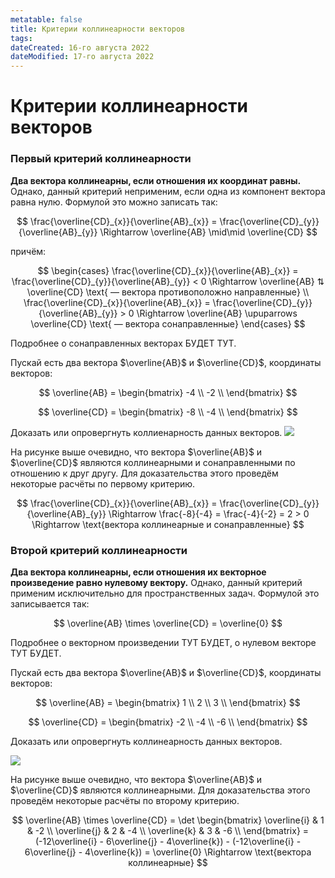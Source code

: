 ```yaml
---
metatable: false
title: Критерии коллинеарности векторов
tags:
dateCreated: 16-го августа 2022
dateModified: 17-го августа 2022
---
```


# Критерии коллинеарности векторов

### Первый критерий коллинеарности

**Два вектора коллинеарны, если отношения их координат равны.** Однако, данный критерий неприменим, если одна из компонент вектора равна нулю. Формулой это можно записать так:

$$
\frac{\overline{CD}_{x}}{\overline{AB}_{x}} = \frac{\overline{CD}_{y}}{\overline{AB}_{y}} \Rightarrow \overline{AB} \mid\mid \overline{CD}
$$

причём:

$$
\begin{cases}
\frac{\overline{CD}_{x}}{\overline{AB}_{x}} = \frac{\overline{CD}_{y}}{\overline{AB}_{y}} < 0 \Rightarrow \overline{AB} ⇅ \overline{CD} \text{ — вектора противоположно направленные} \\
\frac{\overline{CD}_{x}}{\overline{AB}_{x}} = \frac{\overline{CD}_{y}}{\overline{AB}_{y}} > 0 \Rightarrow \overline{AB} \upuparrows \overline{CD} \text{ — вектора сонаправленные}
\end{cases}
$$

Подробнее о сонаправленных векторах БУДЕТ ТУТ.

Пускай есть два вектора $\overline{AB}$ и $\overline{CD}$, координаты векторов:

$$
\overline{AB} = \begin{bmatrix}
-4 \\
-2 \\
\end{bmatrix}
$$

$$
\overline{CD} = \begin{bmatrix}
-8 \\
-4 \\
\end{bmatrix}
$$

Доказать или опровергнуть коллиенарность данных векторов. ![](https://imgur.com/xQgs9kc.png)
   
На рисунке выше очевидно, что вектора $\overline{AB}$ и $\overline{CD}$ являются коллинеарными и сонаправленными по отношению к друг другу. Для доказательства этого проведём некоторые расчёты по первому критерию.
   
$$
\frac{\overline{CD}_{x}}{\overline{AB}_{x}} = \frac{\overline{CD}_{y}}{\overline{AB}_{y}} \Rightarrow \frac{-8}{-4} = \frac{-4}{-2} = 2 > 0 \Rightarrow \text{вектора коллинеарные и сонаправленные}
$$

### Второй критерий коллинеарности

**Два вектора коллинеарны, если отношения их векторное произведение равно нулевому вектору.** Однако, данный критерий применим исключительно для пространственных задач. Формулой это записывается так:

$$
\overline{AB} \times \overline{CD} = \overline{0}
$$

Подробнее о векторном произведении ТУТ БУДЕТ, о нулевом векторе ТУТ БУДЕТ.

Пускай есть два вектора $\overline{AB}$ и $\overline{CD}$, координаты векторов:

$$
\overline{AB} = \begin{bmatrix}
1 \\
2 \\
3 \\
\end{bmatrix}
$$

$$
\overline{CD} = \begin{bmatrix}
-2 \\
-4 \\
-6 \\
\end{bmatrix}
$$

Доказать или опровергнуть коллинеарность данных векторов.

![](https://imgur.com/60POQe7.png)

На рисунке выше очевидно, что вектора $\overline{AB}$ и $\overline{CD}$ являются коллинеарными. Для доказательства этого проведём некоторые расчёты по второму критерию.

$$
\overline{AB} \times \overline{CD} = \det \begin{bmatrix}
\overline{i} & 1 & -2 \\ 
\overline{j} & 2 & -4 \\ 
\overline{k} & 3 & -6 \\ 
\end{bmatrix} = (-12\overline{i} - 6\overline{j} - 4\overline{k}) - (-12\overline{i} - 6\overline{j} - 4\overline{k}) = \overline{0} \Rightarrow \text{вектора коллинеарные}
$$
